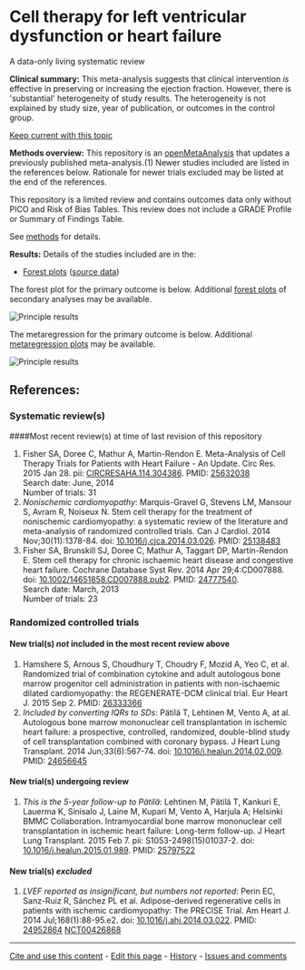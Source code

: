 # Cell therapy for left ventricular dysfunction or heart failure
A data-only living systematic review

**Clinical summary:** This meta-analysis suggests that clinical intervention *is* effective in preserving or increasing the ejection fraction. However, there is 'substantial' heterogeneity of study results. The heterogeneity is not explained by study size, year of publication, or outcomes in the control group.

[Keep current with this topic](Keep-up.md)

**Methods overview:** This repository is an [openMetaAnalysis](https://openmetaanalysis.github.io/) that updates a previously published meta-analysis.(1) Newer studies included are listed in the references below. Rationale for newer trials excluded may be listed at the end of the references. 

This repository is a limited review and contains outcomes data only without PICO and Risk of Bias Tables.  This review does not include a GRADE Profile or Summary of Findings Table.

See [methods](http://openmetaanalysis.github.io/methods.html) for details.

**Results:** Details of the studies included are in the:
* [Forest plots](../../tree/master/forest-plots) ([source data](../../tree/master/data))

The forest plot for the primary outcome is below. Additional [forest plots](../../tree/master/forest-plots) of secondary analyses may be available. 

![Principle results](https://raw.githubusercontent.com/openMetaAnalysis/Cell-therapy-for-left-ventricular-dysfunction/master/forest-plots/Outcome-Primary.png "Principle results")

The metaregression for the primary outcome is below. Additional [metaregression plots](../../tree/master/metaregression) may be available.

![Principle results](https://raw.githubusercontent.com/openMetaAnalysis/Cell-therapy-for-left-ventricular-dysfunction/master/metaregression/Outcome-Primary.png "Principle results - metaregression")

References:
----------------------------------
### Systematic review(s)
####Most recent review(s) at time of last revision of this repository
1. Fisher SA, Doree C, Mathur A, Martin-Rendon E. Meta-Analysis of Cell Therapy Trials for Patients with Heart Failure - An Update. Circ Res. 2015 Jan 28. pii: [CIRCRESAHA.114.304386](http://dx.doi.org/CIRCRESAHA.114.304386). PMID: [25632038](http://pubmed.gov/25632038)<br/>Search date: June, 2014<br/>Number of trials: 31
1. *Nonischemic cardiomyopathy*: Marquis-Gravel G, Stevens LM, Mansour S, Avram R, Noiseux N. Stem cell therapy for the treatment of nonischemic cardiomyopathy: a systematic review of the literature and meta-analysis of randomized controlled trials. Can J Cardiol. 2014 Nov;30(11):1378-84. doi: [10.1016/j.cjca.2014.03.026](http://dx.doi.org/10.1016/j.cjca.2014.03.026). PMID: [25138483](http://pubmed.gov/25138483)
1. Fisher SA, Brunskill SJ, Doree C, Mathur A, Taggart DP, Martin-Rendon E. Stem cell therapy for chronic ischaemic heart disease and congestive heart failure. Cochrane Database Syst Rev. 2014 Apr 29;4:CD007888. doi:
[10.1002/14651858.CD007888.pub2](http://dx.doi.org/10.1002/14651858.CD007888.pub2). PMID: [24777540](http://pubmed.gov/24777540).<br/>Search date: March, 2013<br/>Number of trials: 23

### Randomized controlled trials
#### New trial(s) *not* included in the most recent review above
1. Hamshere S, Arnous S, Choudhury T, Choudry F, Mozid A, Yeo C, et al. Randomized trial of combination cytokine and adult autologous bone marrow progenitor cell administration in patients with non-ischaemic dilated cardiomyopathy: the
REGENERATE-DCM clinical trial. Eur Heart J. 2015 Sep 2. PMID: [26333366](http://pubmed.gov/26333366)
2. *Included by converting IQRs to SDs*: Pätilä T, Lehtinen M, Vento A, at al. Autologous bone marrow mononuclear cell transplantation in ischemic heart failure: a prospective, controlled, randomized, double-blind study of cell transplantation combined with coronary bypass. J Heart Lung Transplant. 2014 Jun;33(6):567-74. doi: [10.1016/j.healun.2014.02.009](http://dx.doi.org/10.1016/j.healun.2014.02.009). PMID: [24656645](http://pubmed.gov/24656645)

#### New trial(s) undergoing review
1. *This is the 5-year follow-up to Pätilä*: Lehtinen M, Pätilä T, Kankuri E, Lauerma K, Sinisalo J, Laine M, Kupari M, Vento A, Harjula A; Helsinki BMMC Collaboration. Intramyocardial bone marrow mononuclear cell transplantation in ischemic heart failure: Long-term follow-up.  J Heart Lung Transplant. 2015 Feb 7. pii: S1053-2498(15)01037-2. doi:
[10.1016/j.healun.2015.01.989](http://dx.doi.org/10.1016/j.healun.2015.01.989). PMID: [25797522](http://pubmed.gov/25797522)


#### New trial(s) *excluded* 
1. *LVEF reported as insignificant, but numbers not reported*: Perin EC, Sanz-Ruiz R, Sánchez PL et al. Adipose-derived regenerative cells in patients with ischemic cardiomyopathy: The PRECISE Trial.
Am Heart J. 2014 Jul;168(1):88-95.e2. doi: [10.1016/j.ahj.2014.03.022](http://dx.doi.org/10.1016/j.ahj.2014.03.022). PMID: [24952864](http://pubmed.gov/24952864) [NCT00426868](https://clinicaltrials.gov/ct2/show/NCT00426868)

-------------------------------
[Cite and use this content](https://github.com/openMetaAnalysis/openMetaAnalysis.github.io/blob/master/reusing.MD)  - [Edit this page](../../edit/master/README.md) - [History](../../commits/master/README.md)  - 
[Issues and comments](../../issues?q=is%3Aboth+is%3Aissue)

